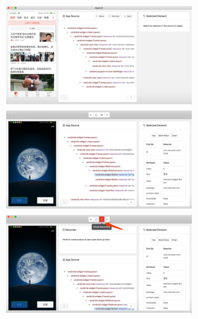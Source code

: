 ![](./assets/2017-07-23-01-50-20.jpg)


![](./assets/2017-08-14-03-38-03.png)


![](./assets/2017-08-14-03-38-27.jpg)
